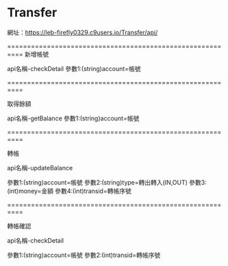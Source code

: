 # Transfer

網址：https://leb-firefly0329.c9users.io/Transfer/api/

==========================================================
新增帳號

api名稱-checkDetail
參數1:(string)account=帳號

==========================================================

取得餘額

api名稱-getBalance
參數1:(string)account=帳號

==========================================================

轉帳

api名稱-updateBalance

參數1:(string)account=帳號
參數2:(string)type=轉出轉入(IN,OUT)
參數3:(int)money=金額
參數4:(int)transid=轉帳序號

==========================================================

轉帳確認

api名稱-checkDetail

參數1:(string)account=帳號
參數2:(int)transid=轉帳序號